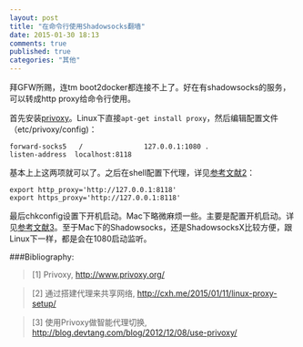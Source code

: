 ```yaml
---
layout: post
title: "在命令行使用Shadowsocks翻墙"
date: 2015-01-30 18:13
comments: true
published: true
categories: "其他"
---
```

  拜GFW所赐，连tm boot2docker都连接不上了。好在有shadowsocks的服务，可以转成http proxy给命令行使用。

  首先安装[privoxy][1]。Linux下直接`apt-get install proxy`，然后编辑配置文件（etc/privoxy/config)：

    forward-socks5   /               127.0.0.1:1080 .
	listen-address  localhost:8118

  基本上上这两项就可以了。之后在shell配置下代理，详见[参考文献2][2]：

  	export http_proxy='http://127.0.0.1:8118'
	export https_proxy='http://127.0.0.1:8118'
  
  最后chkconfig设置下开机启动。Mac下略微麻烦一些。主要是配置开机启动。详见[参考文献3][3]。至于Mac下的Shadowsocks，还是ShadowsocksX比较方便，跟Linux下一样，都是会在1080启动监听。

[1]: http://www.privoxy.org/   "Privoxy"
[2]: http://cxh.me/2015/01/11/linux-proxy-setup/ "通过搭建代理来共享网络"
[3]: http://blog.devtang.com/blog/2012/12/08/use-privoxy/ "使用Privoxy做智能代理切换"

###Bibliography:

>\[1] Privoxy, <http://www.privoxy.org/>

>\[2] 通过搭建代理来共享网络, <http://cxh.me/2015/01/11/linux-proxy-setup/>

>\[3] 使用Privoxy做智能代理切换, <http://blog.devtang.com/blog/2012/12/08/use-privoxy/>